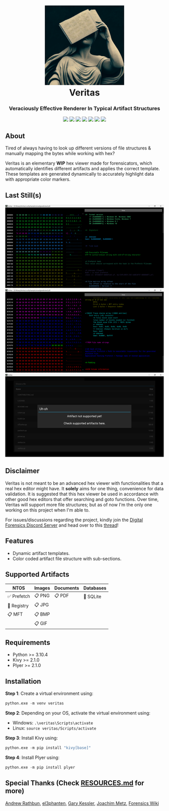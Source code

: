 <h1 align="center">
  <br>
  <a href="https://github.com/nisargsuthar/Veritas"><img src="https://github.com/nisargsuthar/Veritas/blob/main/images/Veritas.png" width="50%"></a>
  <br>
  Veritas
  <br>
</h1>

<h3 align="center">Veraciously Effective Renderer In Typical Artifact Structures</h3>

<p align="center">
   <a href="LICENSE" alt="License">
   <img src="https://img.shields.io/github/license/nisargsuthar/Veritas?style=flat" /></a>
   <a href="https://github.com/nisargsuthar/Veritas/issues" alt="Issues">
   <img src="https://img.shields.io/github/issues/nisargsuthar/Veritas?style=flat" /></a>
   <a href="https://github.com/nisargsuthar/Veritas/graphs/contributors" alt="Contributors">
   <img src="https://img.shields.io/github/contributors/nisargsuthar/Veritas?style=flat" /></a>
   <a href="https://github.com/nisargsuthar/Veritas/pulls?q=is%3Apr+is%3Aclosed" alt="Closed PRs">
   <img src="https://img.shields.io/github/issues-pr-closed/nisargsuthar/Veritas?style=flat" /></a>
   <a href="https://github.com/nisargsuthar/Veritas/network/members/" alt="Forks">
   <img src="https://img.shields.io/github/forks/nisargsuthar/Veritas?style=flat" /></a>
   <a href="https://github.com/nisargsuthar/Veritas/stargazers/" alt="Stars">
   <img src="https://img.shields.io/github/stars/nisargsuthar/Veritas?style=flat" /></a>
   <a href="https://github.com/nisargsuthar/Veritas/watchers/" alt="Watchers">
   <img src="https://img.shields.io/github/watchers/nisargsuthar/Veritas?style=flat" /></a>
</p>

## About
Tired of always having to look up different versions of file structures & manually mapping the bytes while working with hex?

Veritas is an elementary **WIP** hex viewer made for forensicators, which automatically identifies different artifacts and applies the correct template. These templates are generated dynamically to accurately highlight data with appropriate color markers.

## Last Still(s)
![StillOne.png](https://raw.githubusercontent.com/nisargsuthar/Veritas/main/images/StillOne.png?)
![StillTwo.png](https://raw.githubusercontent.com/nisargsuthar/Veritas/main/images/StillTwo.png?)
![StillThree.png](https://raw.githubusercontent.com/nisargsuthar/Veritas/main/images/StillThree.png?)

## Disclaimer
Veritas is not meant to be an advanced hex viewer with functionalities that a real hex editor might have. It **solely** aims for one thing, convenience for data validation. It is suggested that this hex viewer be used in accordance with other good hex editors that offer searching and goto functions. Over time, Veritas will support more file structures; but as of now I'm the only one working on this project when I'm able to.

For issues/discussions regarding the project, kindly join the [Digital Forensics Discord Server](https://discord.gg/pNMZunG) and head over to this [thread](https://discord.com/channels/427876741990711298/1129637465636999208)!

## Features
* Dynamic artifact templates.
* Color coded artifact file structure with sub-sections.

## Supported Artifacts
| NTOS                        | Images          | Documents       | Databases                |
|-----------------------------|-----------------|-----------------|--------------------------|
| :white_check_mark: Prefetch | :clipboard: PNG | :clipboard: PDF | :construction: SQLite    |
| :construction: Registry     | :clipboard: JPG |                 |                          |
| :clipboard: MFT             | :clipboard: BMP |                 |                          |
|                             | :clipboard: GIF |                 |                          |

## Requirements
* Python >= 3.10.4
* Kivy >= 2.1.0
* Plyer >= 2.1.0

## Installation
**Step 1**: Create a virtual environment using:
```python
python.exe -m venv veritas
```

**Step 2**: Depending on your OS, activate the virtual environment using:
* Windows: `.\veritas\Scripts\activate`
* Linux: `source veritas/Scripts/activate`

**Step 3**: Install Kivy using:
```python
python.exe -m pip install "kivy[base]"
```

**Step 4**: Install Plyer using:
```python
python.exe -m pip install plyer
```

## Special Thanks (Check [RESOURCES.md](https://github.com/nisargsuthar/Veritas/blob/main/RESOURCES.md) for more)
[Andrew Rathbun](https://twitter.com/bunsofwrath12), [el3phanten](https://github.com/el3), [Gary Kessler](https://www.linkedin.com/in/garykessler), [Joachim Metz](https://github.com/joachimmetz), [Forensics Wiki](https://forensics.wiki/)
